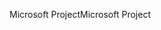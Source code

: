 <span data-ttu-id="91c34-101">Microsoft Project</span><span class="sxs-lookup"><span data-stu-id="91c34-101">Microsoft Project</span></span>